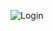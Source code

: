 


![Login](https://github.com/anlyldz/defaultapp/assets/101934800/33bc860c-022d-44a1-b024-6ba633bf7863)
